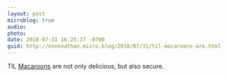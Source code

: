 ```yaml
---
layout: post
microblog: true
audio: 
photo: 
date: 2018-07-31 16:25:27 -0700
guid: http://nnnnnathan.micro.blog/2018/07/31/til-macaroons-are.html
---
```

TIL [Macaroons](http://evancordell.com/2015/09/27/macaroons-101-contextual-confinement.html) are not only delicious, but also secure.
